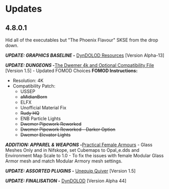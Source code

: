 # Updates



## 4.8.0.1

Hid all of the executables but "The Phoenix Flavour" SKSE from the drop down.

***UPDATE: GRAPHICS BASELINE -*** [DynDOLOD Resources](https://www.nexusmods.com/skyrimspecialedition/mods/52897) [Version Alpha-13]

***UPDATE: DUNGEONS -***[The Dwemer 4k and Optional Compatibility File](https://www.nexusmods.com/skyrimspecialedition/mods/49234) [Version 1.5] - Updated FOMOD Choices
**FOMOD Instructions:**
- Resolution: 4K
- Compatibility Patch:
  - USSEP
  - ~~aMidianBorn~~
  - ELFX
  - Unofficial Material Fix
  - ~~Rudy HQ~~
  - ENB Particle Lights
  - ~~Dwemer Pipework Reworked~~
  - ~~Dwemer Pipework Reworked - Darker Option~~
  - ~~Dwemer Elevator Lights~~

***ADDITION: APPAREL & WEAPONS -***[Practical Female Armours](https://www.nexusmods.com/skyrimspecialedition/mods/2628) - Glass Meshes Only and in Nifskope, set Cubemaps to Opal_e.dds and Environment Map Scale to 1.0 - To fix the issues with female Modular Glass Armor mesh and match Modular Armory mesh settings.

***UPDATE: ASSORTED PLUGINS -*** [Unequip Quiver](https://www.nexusmods.com/skyrimspecialedition/mods/44031) [Version 1.5]

***UPDATE: FINALISATION -*** [DynDOLOD](https://www.nexusmods.com/skyrimspecialedition/mods/32382) [Version Alpha 44] 





